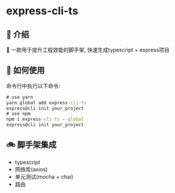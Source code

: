# express-cli-ts

## 🍁 介绍

🚀 一款用于提升工程效能的脚手架, 快速生成typescript + express项目

## 💪 如何使用

命令行中执行以下命令:

```cmd
# use yarn
yarn global add express-cli-ts
express@cli init your_project
# use npm
npm i express-cli-ts --global
express@cli init your_project
```

## 🚲 脚手架集成

- typescript
- 网络库(axios)
- 单元测试(mocha + chai)
- 路由